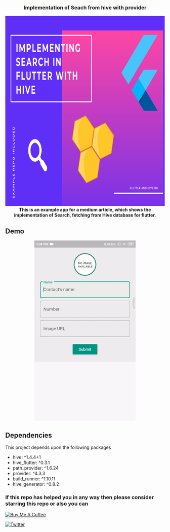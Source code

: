 
<h3 align = "center"> <b>Implementation of Seach from hive with provider</b> </h3>

<p align="center">
		<img src="demo/Implementing Search.png"  width="1200" height="600/>
</p>
<p align="center" > <b>This is an example app for a medium article, which shows the implementation of Search, fetching from Hive database for flutter.</b></p>


## Demo
<p align= "center"><img src ="demo/contacts_app.gif"  width="320" height="569" /> </p>

## Dependencies

This project depends upon the following packages
- hive: ^1.4.4+1
- hive_flutter: ^0.3.1
- path_provider: ^1.6.24
- provider: ^4.3.3
- build_runner: ^1.10.11
- hive_generator: ^0.8.2

### If this repo has helped you in any way then please consider starring this repo or also you can

<a href="https://www.buymeacoffee.com/singlesoup" target="_blank"><img src="https://www.buymeacoffee.com/assets/img/custom_images/yellow_img.png" alt="Buy Me A Coffee" style="height: 41px !important;width: 174px !important;box-shadow: 0px 3px 2px 0px rgba(190, 190, 190, 0.5) !important;-webkit-box-shadow: 0px 3px 2px 0px rgba(190, 190, 190, 0.5) !important;" ></a>

[![Twitter](https://img.shields.io/twitter/follow/singlesouup.svg?style=social&label=@singlesouup)](https://twitter.com/singlesouup)

